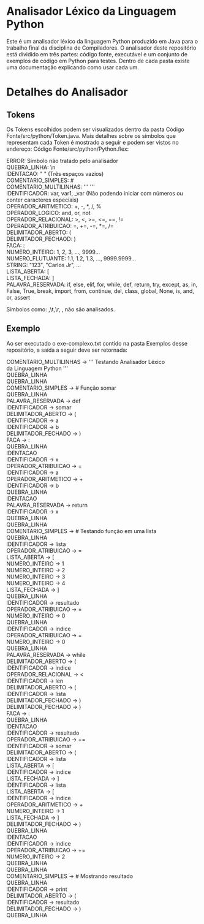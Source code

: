 # Analisador Léxico da Linguagem Python
Este é um analisador léxico da linguagem Python produzido em Java para o trabalho final da disciplina de Compiladores. O analisador deste repositório está dividido em três partes: código fonte, executável e um conjunto de exemplos de código em Python para testes. Dentro de cada pasta existe uma documentação explicando como usar cada um.

# Detalhes do Analisador
## Tokens
Os Tokens escolhidos podem ser visualizados dentro da pasta Código Fonte/src/python/Token.java. Mais detalhes sobre os símbolos que representam cada Token é mostrado a seguir e podem ser vistos no endereço: Código Fonte/src/python/Python.flex:

ERROR: Símbolo não tratado pelo analisador<br />
QUEBRA_LINHA: \n<br />
IDENTACAO: "   " (Três espaços vazios)<br />
COMENTARIO_SIMPLES: #<br />
COMENTARIO_MULTILINHAS: ''' '''<br />
IDENTIFICADOR: var, var1, _var (Não podendo iniciar com números ou conter caracteres especiais)<br />
OPERADOR_ARITMETICO: +, -, *, /, %<br />
OPERADOR_LOGICO: and, or, not<br />
OPERADOR_RELACIONAL: >, <, >=, <=, ==, !=<br />
OPERADOR_ATRIBUICAO: =, +=, -=, *=, /=<br />
DELIMITADOR_ABERTO: (<br />
DELIMITADOR_FECHAOD: )<br />
FACA: :<br />
NUMERO_INTEIRO: 1, 2, 3, ..., 9999...<br />
NUMERO_FLUTUANTE: 1.1, 1.2, 1.3, ..., 9999.9999...<br />
STRING: "123", "Carlos Jr", ...<br />
LISTA_ABERTA: [<br />
LISTA_FECHADA: ]<br />
PALAVRA_RESERVADA: if, else, elif, for, while, def, return, try, except, as, in, False, True, break, import, from, continue, del, class, global, None, is, and, or, assert<br />

Símbolos como:  ,\t,\r, , não são analisados.

## Exemplo
Ao ser executado o exe-complexo.txt contido na pasta Exemplos desse repositório, a saída a seguir deve ser retornada:

COMENTARIO_MULTILINHAS -> ''' Testando Analisador Léxico<br />
da Linguagem Python '''<br />
QUEBRA_LINHA<br />
QUEBRA_LINHA<br />
COMENTARIO_SIMPLES -> # Função somar<br />
QUEBRA_LINHA<br />
PALAVRA_RESERVADA -> def<br />
IDENTIFICADOR -> somar<br />
DELIMITADOR_ABERTO -> (<br />
IDENTIFICADOR -> a<br />
IDENTIFICADOR -> b<br />
DELIMITADOR_FECHADO -> )<br />
FACA -> :<br />
QUEBRA_LINHA<br />
IDENTACAO<br />
IDENTIFICADOR -> x<br />
OPERADOR_ATRIBUICAO -> =<br />
IDENTIFICADOR -> a<br />
OPERADOR_ARITMETICO -> +<br />
IDENTIFICADOR -> b<br />
QUEBRA_LINHA<br />
IDENTACAO<br />
PALAVRA_RESERVADA -> return<br />
IDENTIFICADOR -> x<br />
QUEBRA_LINHA<br />
QUEBRA_LINHA<br />
COMENTARIO_SIMPLES -> # Testando função em uma lista<br />
QUEBRA_LINHA<br />
IDENTIFICADOR -> lista<br />
OPERADOR_ATRIBUICAO -> =<br />
LISTA_ABERTA -> [<br />
NUMERO_INTEIRO -> 1<br />
NUMERO_INTEIRO -> 2<br />
NUMERO_INTEIRO -> 3<br />
NUMERO_INTEIRO -> 4<br />
LISTA_FECHADA -> ]<br />
QUEBRA_LINHA<br />
IDENTIFICADOR -> resultado<br />
OPERADOR_ATRIBUICAO -> =<br />
NUMERO_INTEIRO -> 0<br />
QUEBRA_LINHA<br />
IDENTIFICADOR -> indice<br />
OPERADOR_ATRIBUICAO -> =<br />
NUMERO_INTEIRO -> 0<br />
QUEBRA_LINHA<br />
PALAVRA_RESERVADA -> while<br />
DELIMITADOR_ABERTO -> (<br />
IDENTIFICADOR -> indice<br />
OPERADOR_RELACIONAL -> <<br />
IDENTIFICADOR -> len<br />
DELIMITADOR_ABERTO -> (<br />
IDENTIFICADOR -> lista<br />
DELIMITADOR_FECHADO -> )<br />
DELIMITADOR_FECHADO -> )<br />
FACA -> :<br />
QUEBRA_LINHA<br />
IDENTACAO<br />
IDENTIFICADOR -> resultado<br />
OPERADOR_ATRIBUICAO -> +=<br />
IDENTIFICADOR -> somar<br />
DELIMITADOR_ABERTO -> (<br />
IDENTIFICADOR -> lista<br />
LISTA_ABERTA -> [<br />
IDENTIFICADOR -> indice<br />
LISTA_FECHADA -> ]<br />
IDENTIFICADOR -> lista<br />
LISTA_ABERTA -> [<br />
IDENTIFICADOR -> indice<br />
OPERADOR_ARITMETICO -> +<br />
NUMERO_INTEIRO -> 1<br />
LISTA_FECHADA -> ]<br />
DELIMITADOR_FECHADO -> )<br />
QUEBRA_LINHA<br />
IDENTACAO<br />
IDENTIFICADOR -> indice<br />
OPERADOR_ATRIBUICAO -> +=<br />
NUMERO_INTEIRO -> 2<br />
QUEBRA_LINHA<br />
QUEBRA_LINHA<br />
COMENTARIO_SIMPLES -> # Mostrando resultado<br />
QUEBRA_LINHA<br />
IDENTIFICADOR -> print<br />
DELIMITADOR_ABERTO -> (<br />
IDENTIFICADOR -> resultado<br />
DELIMITADOR_FECHADO -> )<br />
QUEBRA_LINHA<br />
